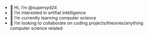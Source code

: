 - 👋 Hi, I’m @supersyd24
- 👀 I’m interested in artifial intelligence
- 🌱 I’m currently learning computer science
- 💞️ I’m looking to collaborate on coding projects/theories/anything computer science related

<!---
supersyd24/supersyd24 is a ✨ special ✨ repository because its `README.md` (this file) appears on your GitHub profile.
You can click the Preview link to take a look at your changes.
--->
